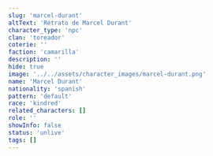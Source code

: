 ```yaml
---
slug: 'marcel-durant'
altText: 'Retrato de Marcel Durant'
character_type: 'npc'
clan: 'toreador'
coterie: ''
faction: 'camarilla'
description: ''
hide: true
image: '../../assets/character_images/marcel-durant.png'
name: 'Marcel Durant'
nationality: 'spanish'
pattern: 'default'
race: 'kindred'
related_characters: []
role: ''
showInfo: false
status: 'unlive'
tags: []
---
```

